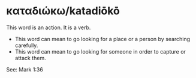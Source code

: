 # καταδιώκω/katadiōkō
This word is an action. It is a verb.

* This word can mean to go looking for a place or a person by searching carefully.
* This word can mean to go looking for someone in order to capture or attack them.

See: Mark 1:36
